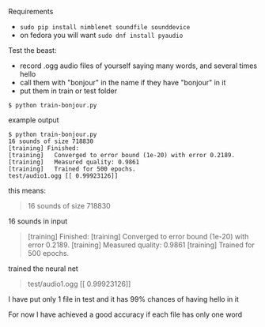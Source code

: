 

Requirements
* `sudo pip install nimblenet soundfile sounddevice`
* on fedora you will want `sudo dnf install pyaudio`


Test the beast:

* record .ogg audio files of yourself saying many words, and several times hello
* call them with "bonjour" in the name if they have "bonjour" in it
* put them in train or test folder

```
$ python train-bonjour.py
```

example output
```
$ python train-bonjour.py
16 sounds of size 718830
[training] Finished:
[training]   Converged to error bound (1e-20) with error 0.2189.
[training]   Measured quality: 0.9861
[training]   Trained for 500 epochs.
test/audio1.ogg [[ 0.99923126]]

```

this means:

> 16 sounds of size 718830

16 sounds in input

> [training] Finished:
> [training]   Converged to error bound (1e-20) with error 0.2189.
> [training]   Measured quality: 0.9861
> [training]   Trained for 500 epochs.

trained the neural net

> test/audio1.ogg [[ 0.99923126]]

I have put only 1 file in test and it has 99% chances of having hello in it

For now I have achieved a good accuracy if each file has only one word

